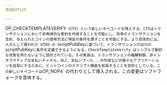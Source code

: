 ```yaml
---
用語BIP119

---
```

OP_CHECKTEMPLATEVERIFY`（CTV）という新しいオペコードを導入する。CTVはトランザクションにおいて非再帰的な誓約を作成することを可能にし、将来のトランザクションを含め、与えられたコインの使用方法に特定の条件を課すことを可能にする。より具体的には、入力として使われた UTXO の `scriptPubKey` に基づいて、トランザクションの出力の `scriptPubKey` に条件を定義できるようになる。CheckTemplateVerify はシンプルで動的な状態を持たないように設計されている。その実装は、トランザクションの輻輳制御、非インタラクティブな支払いチャネル、DLC、支払いプール...の作成などの様々なアプリケーションを容易にするために、ビットコインのスクリプト機能を拡張することを目的としている。この新しいオペコードは `OP_NOP4` の代わりとして導入される。この変更はソフトフォークを意味する。